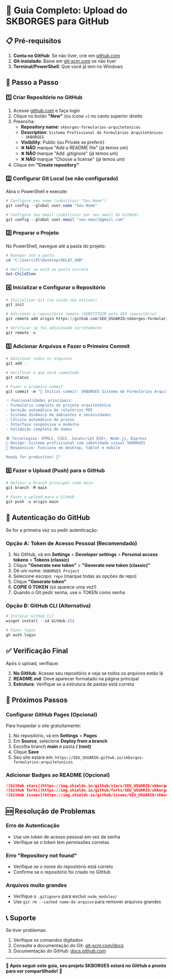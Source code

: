 # 🚀 Guia Completo: Upload do SKBORGES para GitHub

## 📋 Pré-requisitos

1. **Conta no GitHub**: Se não tiver, crie em [github.com](https://github.com)
2. **Git instalado**: Baixe em [git-scm.com](https://git-scm.com/) se não tiver
3. **Terminal/PowerShell**: Que você já tem no Windows

## 🎯 Passo a Passo

### 1️⃣ Criar Repositório no GitHub

1. Acesse [github.com](https://github.com) e faça login
2. Clique no botão **"New"** (ou ícone +) no canto superior direito
3. Preencha:
   - **Repository name**: `skborges-formularios-arquitetonicos`
   - **Description**: `Sistema Profissional de Formulários Arquitetônicos - SKBORGES`
   - **Visibility**: Public (ou Private se preferir)
   - ❌ **NÃO** marque "Add a README file" (já temos um)
   - ❌ **NÃO** marque "Add .gitignore" (já temos um)
   - ❌ **NÃO** marque "Choose a license" (já temos um)
4. Clique em **"Create repository"**

### 2️⃣ Configurar Git Local (se não configurado)

Abra o PowerShell e execute:

```powershell
# Configure seu nome (substituir "Seu Nome")
git config --global user.name "Seu Nome"

# Configure seu email (substituir por seu email do GitHub)
git config --global user.email "seu-email@gmail.com"
```

### 3️⃣ Preparar o Projeto

No PowerShell, navegue até a pasta do projeto:

```powershell
# Navegar até a pasta
cd "C:\Users\PC\Desktop\RELAT_SKB"

# Verificar se está na pasta correta
Get-ChildItem
```

### 4️⃣ Inicializar e Configurar o Repositório

```powershell
# Inicializar Git (se ainda não estiver)
git init

# Adicionar o repositório remoto (SUBSTITUIR pelo SEU repositório)
git remote add origin https://github.com/SEU_USUARIO/skborges-formularios-arquitetonicos.git

# Verificar se foi adicionado corretamente
git remote -v
```

### 5️⃣ Adicionar Arquivos e Fazer o Primeiro Commit

```powershell
# Adicionar todos os arquivos
git add .

# Verificar o que será commitado
git status

# Fazer o primeiro commit
git commit -m "🚀 Initial commit: SKBORGES Sistema de Formulários Arquitetônicos v4.0.1

✨ Funcionalidades principais:
- Formulário completo de projeto arquitetônico
- Geração automática de relatórios PDF
- Sistema dinâmico de ambientes e necessidades
- Cálculo automático de prazos
- Interface responsiva e moderna
- Validação completa de dados

🛠️ Tecnologias: HTML5, CSS3, JavaScript ES6+, Node.js, Express
🎨 Design: Sistema profissional com identidade visual SKBORGES
📱 Responsivo: Funciona em desktop, tablet e mobile

Ready for production! 🎉"
```

### 6️⃣ Fazer o Upload (Push) para o GitHub

```powershell
# Definir a branch principal como main
git branch -M main

# Fazer o upload para o GitHub
git push -u origin main
```

## 🔐 Autenticação do GitHub

Se for a primeira vez ou pedir autenticação:

### Opção A: Token de Acesso Pessoal (Recomendado)
1. No GitHub, vá em **Settings** > **Developer settings** > **Personal access tokens** > **Tokens (classic)**
2. Clique **"Generate new token"** > **"Generate new token (classic)"**
3. Dê um nome: `SKBORGES Project`
4. Selecione escopo: `repo` (marque todas as opções de repo)
5. Clique **"Generate token"**
6. **COPIE O TOKEN** (só aparece uma vez!)
7. Quando o Git pedir senha, use o TOKEN como senha

### Opção B: GitHub CLI (Alternativa)
```powershell
# Instalar GitHub CLI
winget install --id GitHub.cli

# Fazer login
gh auth login
```

## ✅ Verificação Final

Após o upload, verifique:

1. **No GitHub**: Acesse seu repositório e veja se todos os arquivos estão lá
2. **README.md**: Deve aparecer formatado na página principal
3. **Estrutura**: Verifique se a estrutura de pastas está correta

## 🎉 Próximos Passos

### Configurar GitHub Pages (Opcional)
Para hospedar o site gratuitamente:

1. No repositório, vá em **Settings** > **Pages**
2. Em **Source**, selecione **Deploy from a branch**
3. Escolha branch **main** e pasta **/ (root)**
4. Clique **Save**
5. Seu site estará em: `https://SEU_USUARIO.github.io/skborges-formularios-arquitetonicos`

### Adicionar Badges ao README (Opcional)
```markdown
![GitHub stars](https://img.shields.io/github/stars/SEU_USUARIO/skborges-formularios-arquitetonicos)
![GitHub forks](https://img.shields.io/github/forks/SEU_USUARIO/skborges-formularios-arquitetonicos)
![GitHub issues](https://img.shields.io/github/issues/SEU_USUARIO/skborges-formularios-arquitetonicos)
```

## 🆘 Resolução de Problemas

### Erro de Autenticação
- Use um token de acesso pessoal em vez de senha
- Verifique se o token tem permissões corretas

### Erro "Repository not found"
- Verifique se o nome do repositório está correto
- Confirme se o repositório foi criado no GitHub

### Arquivos muito grandes
- Verifique o `.gitignore` para excluir `node_modules/`
- Use `git rm --cached nome-do-arquivo` para remover arquivos grandes

## 📞 Suporte

Se tiver problemas:
1. Verifique os comandos digitados
2. Consulte a documentação do Git: [git-scm.com/docs](https://git-scm.com/docs)
3. Documentação do GitHub: [docs.github.com](https://docs.github.com)

---

**🎯 Após seguir este guia, seu projeto SKBORGES estará no GitHub e pronto para ser compartilhado!** 🚀
